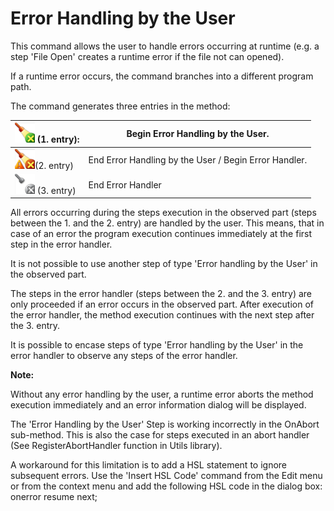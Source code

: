 # Error Handling by the User

This command allows the user to handle errors occurring at runtime (e.g. a step 'File Open' creates a runtime error if the file not can opened).

If a runtime error occurs, the command branches into a different program path.

&#x20;

The command generates three entries in the method:

| ![](<../../.gitbook/assets/image (144).png>)  (1. entry): | Begin Error Handling by the User.                     |
| --------------------------------------------------------- | ----------------------------------------------------- |
|   ![](<../../.gitbook/assets/image (145).png>)(2. entry)  | End Error Handling by the User / Begin Error Handler. |
|  ![](<../../.gitbook/assets/image (146).png>) (3. entry)  | End Error Handler                                     |

All errors occurring during the steps execution in the observed part (steps between the 1. and the 2. entry) are handled by the user. This means, that in case of an error the program execution continues immediately at the first step in the error handler.

It is not possible to use another step of type 'Error handling by the User' in the observed part.

&#x20;

The steps in the error handler (steps between the 2. and the 3. entry) are only proceeded if an error occurs in the observed part. After execution of the error handler, the method execution continues with the next step after the 3. entry.

It is possible to encase steps of type 'Error handling by the User' in the error handler to observe any steps of the error handler.

**Note:**

Without any error handling by the user, a runtime error aborts the method execution immediately and an error information dialog will be displayed.

&#x20;

The 'Error Handling by the User' Step is working incorrectly in the OnAbort sub-method. This is also the case for steps executed in an abort handler (See RegisterAbortHandler function in Utils library).

&#x20;

A workaround for this limitation is to add a HSL statement to ignore subsequent errors. Use the 'Insert HSL Code' command from the Edit menu or from the context menu and add the following HSL code in the dialog box: onerror resume next;
